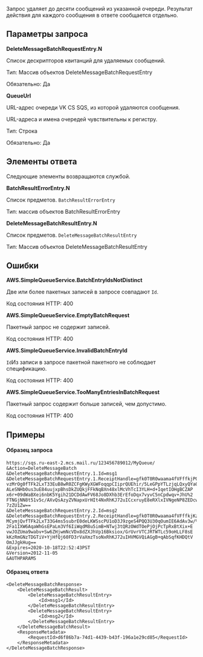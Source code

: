 Запрос удаляет до десяти сообщений из указанной очереди. Результат действия для каждого сообщения в ответе сообщается отдельно.

## Параметры запроса

**DeleteMessageBatchRequestEntry.N**

Список дескрипторов квитанций для удаляемых сообщений.

Тип: Массив объектов DeleteMessageBatchRequestEntry

Обязательно: Да

**QueueUrl**

URL-адрес очереди VK CS SQS, из которой удаляются сообщения.

URL-адреса и имена очередей чувствительны к регистру.

Тип: Строка

Обязательно: Да

## Элементы ответа

Следующие элементы возвращаются службой.

**BatchResultErrorEntry.N**

Список предметов. `BatchResultErrorEntry`

Тип: массив объектов BatchResultErrorEntry

**DeleteMessageBatchResultEntry.N**

Список предметов. `DeleteMessageBatchResultEntry`

Тип: Массив объектов DeleteMessageBatchResultEntry

## Ошибки

**AWS.SimpleQueueService.BatchEntryIdsNotDistinct**

Две или более пакетных записей в запросе совпадают `Id`.

Код состояния HTTP: 400

**AWS.SimpleQueueService.EmptyBatchRequest**

Пакетный запрос не содержит записей.

Код состояния HTTP: 400

**AWS.SimpleQueueService.InvalidBatchEntryId**

`Id`Из записи в запросе пакетной пакетного не соблюдает спецификацию.

Код состояния HTTP: 400

**AWS.SimpleQueueService.TooManyEntriesInBatchRequest**

Пакетный запрос содержит больше записей, чем допустимо.

Код состояния HTTP: 400

## Примеры

#### Образец запроса

```
https://sqs.ru-east-2.mcs.mail.ru/123456789012/MyQueue/
&Action=DeleteMessageBatch
&DeleteMessageBatchRequestEntry.1.Id=msg1
&DeleteMessageBatchRequestEntry.1.ReceiptHandle=gfk0T0R0waama4fVFffkjPQrr
vzMrOg0fTFk2LxT33EuB8wR0ZCFgKWyXGWFoqqpCIiprQUEhir/5LeGPpYTLzjqLQxyQYaQ
ALeSNHb0us3uE84uujxpBhsDkZUQkjFFkNqBXn48xlMcVhTcI3YLH+d+IqetIOHgBCZAP
x6r+09dWaBXei6nbK5Ygih21DCDdAwFV68Jo8DXhb3ErEfoDqx7vyvC5nCpdwqv+JhU%2
FTNGjNN8t51v5c/AXvQsAzyZVNapxUrHIt4NxRhKJ72uICcxruyE8eRXlxIVNgeNP8ZEDcw
7zZU1Zw==
&DeleteMessageBatchRequestEntry.2.Id=msg2
&DeleteMessageBatchRequestEntry.2.ReceiptHandle=gfk0T0R0waama4fVFffkjKzmh
MCymjQvfTFk2LxT33G4ms5subrE0deLKWSscPU1oD3J9zgeS4PQQ3U30qOumIE6AdAv3w/%
2Fa1IXW6AqaWhGsEPaLm3Vf6IiWqdM8u5imB+NTwj3tQRzOWdTOePjOjPcTpRxBtXix+E
vwJOZUma9wabv+Sw6ZHjwmNcVDx8dZXJhVp16Bksiox/GrUvrVTCJRTWTLc59oHLLF8sE
kKzRmGNzTDGTiV+YjHfQj60FD3rVaXmzTsoNxRhKJ72uIHVMGVQiAGgB+qAbSqfKHDQtV
OmJJgkHug==
&Expires=2020-10-18T22:52:43PST
&Version=2012-11-05
&AUTHPARAMS
```

#### Образец ответа

```
<DeleteMessageBatchResponse>
    <DeleteMessageBatchResult>
        <DeleteMessageBatchResultEntry>
            <Id>msg1</Id>
        </DeleteMessageBatchResultEntry>
        <DeleteMessageBatchResultEntry>
            <Id>msg2</Id>
        </DeleteMessageBatchResultEntry>
    </DeleteMessageBatchResult>
    <ResponseMetadata>
        <RequestId>d6f86b7a-74d1-4439-b43f-196a1e29cd85</RequestId>
    </ResponseMetadata>
</DeleteMessageBatchResponse>
```
